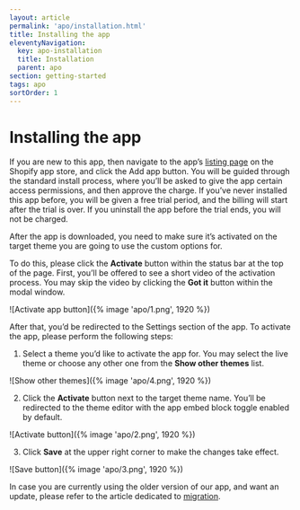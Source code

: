 ```yaml
---
layout: article
permalink: 'apo/installation.html'
title: Installing the app
eleventyNavigation:
  key: apo-installation
  title: Installation
  parent: apo
section: getting-started
tags: apo
sortOrder: 1
---
```


# Installing the app

If you are new to this app, then navigate to the app’s [listing page](https://apps.shopify.com/advanced-product-options) on the Shopify app store, and click the Add app button. You will be guided through the standard install process, where you’ll be asked to give the app certain access permissions, and then approve the charge. If you’ve never installed this app before, you will be given a free trial period, and the billing will start after the trial is over. If you uninstall the app before the trial ends, you will not be charged.

After the app is downloaded, you need to make sure it’s activated on the target theme you are going to use the custom options for.

To do this, please click the **Activate** button within the status bar at the top of the page. First, you’ll be offered to see a short video of the activation process. You may skip the video by clicking the **Got it** button within the modal window.

![Activate app button]({% image 'apo/1.png', 1920 %})

After that, you’d be redirected to the Settings section of the app. To activate the app, please perform the following steps:

1. Select a theme you’d like to activate the app for. You may select the live theme or choose any other one from the **Show other themes** list.

![Show other themes]({% image 'apo/4.png', 1920 %})

2. Click the **Activate** button next to the target theme name. You’ll be redirected to the 
theme editor with the app embed block toggle enabled by default.

![Activate button]({% image 'apo/2.png', 1920 %})

3. Click **Save** at the upper right corner to make the changes take effect.

![Save button]({% image 'apo/3.png', 1920 %})


In case you are currently using the older version of our app, and want an update, please refer to the article dedicated to [migration](migration.html).